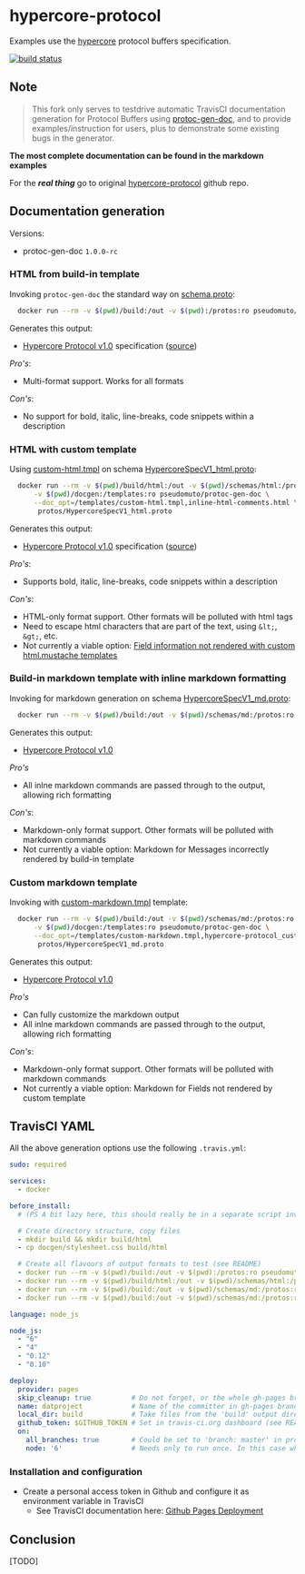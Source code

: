 # hypercore-protocol

Examples use the [hypercore](https://github.com/mafintosh/hypercore) protocol buffers specification.

[![build status](https://travis-ci.org/aschrijver/protoc-gen-doc-example.svg?branch=master)](https://travis-ci.org/aschrijver/protoc-gen-doc-example)

## Note

> This fork only serves to testdrive automatic TravisCI documentation generation for Protocol Buffers 
using [protoc-gen-doc](https://github.com/pseudomuto/protoc-gen-doc), and to provide examples/instruction for users, 
plus to demonstrate some existing bugs in the generator.

**The most complete documentation can be found in the markdown examples**

For the **_real thing_** go to original [hypercore-protocol](https://github.com/mafintosh/hypercore-protocol) github repo.

## Documentation generation

Versions:

- protoc-gen-doc `1.0.0-rc`


### HTML from build-in template

Invoking `protoc-gen-doc` the standard way on [schema.proto](schema.proto):
```sh
  docker run --rm -v $(pwd)/build:/out -v $(pwd):/protos:ro pseudomuto/protoc-gen-doc
```

Generates this output:
- [Hypercore Protocol v1.0](https://aschrijver.github.io/hypercore-protocol/) specification ([source](https://github.com/aschrijver/hypercore-protocol/blob/gh-pages/index.html))

_Pro's_:
- Multi-format support. Works for all formats

_Con's_:
- No support for bold, italic, line-breaks, code snippets within a description

### HTML with custom template

Using [custom-html.tmpl](docgen/custom-html.tmpl) on schema [HypercoreSpecV1_html.proto](schemas/html/HypercoreSpecV1_html.proto):
```sh
  docker run --rm -v $(pwd)/build/html:/out -v $(pwd)/schemas/html:/protos:ro \
      -v $(pwd)/docgen:/templates:ro pseudomuto/protoc-gen-doc \
      --doc_opt=/templates/custom-html.tmpl,inline-html-comments.html \
       protos/HypercoreSpecV1_html.proto
```

Generates this output:
- [Hypercore Protocol v1.0](https://aschrijver.github.io/hypercore-protocol/html/inline-html-comments.html) specification ([source](https://github.com/aschrijver/hypercore-protocol/blob/gh-pages/html/inline-html-comments.html))

_Pro's_:
- Supports bold, italic, line-breaks, code snippets within a description

_Con's_:
- HTML-only format support. Other formats will be polluted with html tags
- Need to escape html characters that are part of the text, using `&lt;`, `&gt;`, etc.
- Not currently a viable option: [Field information not rendered with custom html.mustache templates](https://github.com/pseudomuto/protoc-gen-doc/issues/300)

### Build-in markdown template with inline markdown formatting

Invoking for markdown generation on schema [HypercoreSpecV1_md.proto](schemas/md/HypercoreSpecV1_md.proto):
```sh
  docker run --rm -v $(pwd)/build:/out -v $(pwd)/schemas/md:/protos:ro pseudomuto/protoc-gen-doc --doc_opt=markdown,hypercore-protocol.md
```

Generates this output:
- [Hypercore Protocol v1.0](https://github.com/aschrijver/hypercore-protocol/blob/gh-pages/hypercore-protocol.md)

_Pro's_
- All inlne markdown commands are passed through to the output, allowing rich formatting

_Con's_:
- Markdown-only format support. Other formats will be polluted with markdown commands
- Not currently a viable option: Markdown for Messages incorrectly rendered by build-in template

### Custom markdown template

Invoking with [custom-markdown.tmpl](docgen/custom-markdown.tmpl) template:
```sh
  docker run --rm -v $(pwd)/build:/out -v $(pwd)/schemas/md:/protos:ro \
      -v $(pwd)/docgen:/templates:ro pseudomuto/protoc-gen-doc \
      --doc_opt=/templates/custom-markdown.tmpl,hypercore-protocol_custom-template.md \
       protos/HypercoreSpecV1_md.proto
```

Generates this output:
- [Hypercore Protocol v1.0](https://github.com/aschrijver/hypercore-protocol/blob/gh-pages/hypercore-protocol_custom-template.md)

_Pro's_
- Can fully customize the markdown output
- All inlne markdown commands are passed through to the output, allowing rich formatting

_Con's_:
- Markdown-only format support. Other formats will be polluted with markdown commands
- Not currently a viable option: Markdown for Fields not rendered by custom template

## TravisCI YAML

All the above generation options use the following `.travis.yml`:

```yaml
sudo: required

services:
  - docker

before_install:
  # (PS A bit lazy here, this should really be in a separate script invoked from the yaml)

  # Create directory structure, copy files
  - mkdir build && mkdir build/html
  - cp docgen/stylesheet.css build/html

  # Create all flavours of output formats to test (see README)
  - docker run --rm -v $(pwd)/build:/out -v $(pwd):/protos:ro pseudomuto/protoc-gen-doc
  - docker run --rm -v $(pwd)/build/html:/out -v $(pwd)/schemas/html:/protos:ro -v $(pwd)/docgen:/templates:ro pseudomuto/protoc-gen-doc --doc_opt=/templates/custom-html.tmpl,inline-html-comments.html protos/HypercoreSpecV1_html.proto
  - docker run --rm -v $(pwd)/build:/out -v $(pwd)/schemas/md:/protos:ro pseudomuto/protoc-gen-doc --doc_opt=markdown,hypercore-protocol.md
  - docker run --rm -v $(pwd)/build:/out -v $(pwd)/schemas/md:/protos:ro -v $(pwd)/docgen:/templates:ro pseudomuto/protoc-gen-doc --doc_opt=/templates/custom-markdown.tmpl,hypercore-protocol_custom-template.md protos/HypercoreSpecV1_md.proto

language: node_js

node_js:
  - "6"
  - "4"
  - "0.12"
  - "0.10"

deploy:
  provider: pages
  skip_cleanup: true          # Do not forget, or the whole gh-pages branch is cleaned
  name: datproject            # Name of the committer in gh-pages branch
  local_dir: build            # Take files from the 'build' output directory
  github_token: $GITHUB_TOKEN # Set in travis-ci.org dashboard (see README)
  on:
    all_branches: true        # Could be set to 'branch: master' in production
    node: '6'                 # Needs only to run once. In this case when Node 6 tests have passed

```

### Installation and configuration

- Create a personal access token in Github and configure it as environment variable in TravisCI
  - See TravisCI documentation here: [Github Pages Deployment](https://docs.travis-ci.com/user/deployment/pages/)

## Conclusion

[TODO]